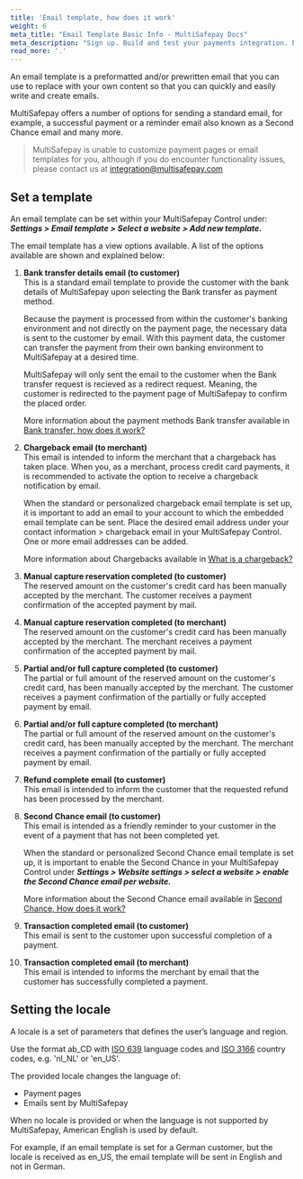 ```yaml
---
title: 'Email template, how does it work'
weight: 6
meta_title: "Email Template Basic Info - MultiSafepay Docs"
meta_description: "Sign up. Build and test your payments integration. Explore our products and services. Use our API Reference, SDKs, and wrappers. Get support."
read_more: '.'
---
```


An email template is a preformatted and/or prewritten email that you can use to replace with your own content so that you can quickly and easily write and create emails.

MultiSafepay offers a number of options for sending a standard email, for example, a successful payment or a reminder email also known as a Second Chance email and many more. 

> MultiSafepay is unable to customize payment pages or email templates for you, although if you do encounter functionality issues, please contact us at <integration@multisafepay.com>

## Set a template
An email template can be set within your MultiSafepay Control under: _**Settings > Email template > Select a website > Add new template.**_ 

The email template has a view options available. A list of the options available are shown and explained below:

1. **Bank transfer details email (to customer)**\
This is a standard email template to provide the customer with the bank details of MultiSafepay upon selecting the Bank transfer as payment method. 

    Because the payment is processed from within the customer's banking environment and not directly on the payment page, the necessary data is sent to the customer by email. With this payment data, the customer can transfer the payment from their own banking environment to MultiSafepay at a desired time.

    MultiSafepay will only sent the email to the customer when the Bank transfer request is recieved as a redirect request. Meaning, the customer is redirected to the payment page of MultiSafepay to confirm the placed order. 

    More information about the payment methods Bank transfer available in [Bank transfer, how does it work?](/payment-methods/banks/bank-transfer/#how-does-it-work)

2. **Chargeback email (to merchant)**\
This email is intended to inform the merchant that a chargeback has taken place. When you, as a merchant, process credit card payments, it is recommended to activate the option to receive a chargeback notification by email.

     When the standard or personalized chargeback email template is set up, it is important to add an email to your account to which the embedded email template can be sent. Place the desired email address under your contact information > chargeback email in your MultiSafepay Control. One or more email addresses can be added. 

     More information about Chargebacks available in [What is a chargeback?](/faq/chargebacks/what-is-a-chargeback)

3. **Manual capture reservation completed (to customer)**\
The reserved amount on the customer's credit card has been manually accepted by the merchant. The customer receives a payment confirmation of the accepted payment by mail. 


4. **Manual capture reservation completed (to merchant)**\
The reserved amount on the customer's credit card has been manually accepted by the merchant. The merchant receives a payment confirmation of the accepted payment by mail. 


5. **Partial and/or full capture completed (to customer)**\
The partial or full amount of the reserved amount on the customer's credit card, has been manually accepted by the merchant. The customer receives a payment confirmation of the partially or fully accepted payment by email.


6. **Partial and/or full capture completed (to merchant)**\
The partial or full amount of the reserved amount on the customer's credit card, has been manually accepted by the merchant. The merchant receives a payment confirmation of the partially or fully accepted payment by email.


7. **Refund complete email (to customer)**\
This email is intended to inform the customer that the requested refund has been processed by the merchant. 


8. **Second Chance email (to customer)**\
This email is intended as a friendly reminder to your customer in the event of a payment that has not been completed yet. 

    When the standard or personalized Second Chance email template is set up, it is important to enable the Second Chance in your MultiSafepay Control under **_Settings > Website settings > select a website > enable the Second Chance email per website._**

    More information about the Second Chance email available in [Second Chance, How does it work?](/tools/second-chance/how-does-it-work)

9. **Transaction completed email (to customer)**\
This email is sent to the customer upon successful completion of a payment. 


10. **Transaction completed email (to merchant)**\
This email is intended to informs the merchant by email that the customer has successfully completed a payment.


## Setting the locale
A locale is a set of parameters that defines the user’s language and region.

Use the format ab_CD with [ISO 639](https://www.iso.org/iso-639-language-codes.html) language codes and [ISO 3166](https://www.iso.org/iso-3166-country-codes.html) country codes, e.g. 'nl_NL' or 'en_US'.

The provided locale changes the language of:

- Payment pages
- Emails sent by MultiSafepay

When no locale is provided or when the language is not supported by MultiSafepay, American English is used by default.

For example, if an email template is set for a German customer, but the locale is received as en_US, the email template will be sent in English and not in German.

